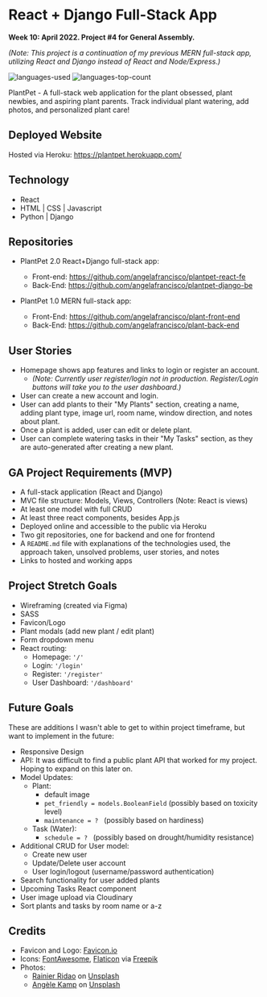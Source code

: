 # React + Django Full-Stack App

**Week 10: April 2022. Project #4 for General Assembly.**

_(Note: This project is a continuation of my previous MERN full-stack app, utilizing React and Django instead of React and Node/Express.)_

![languages-used](https://img.shields.io/github/languages/count/angelafrancisco/plantpet-django-be)
![languages-top-count](https://img.shields.io/github/languages/top/angelafrancisco/plantpet-django-be?color=brightgreen)

PlantPet - A full-stack web application for the plant obsessed, plant newbies, and aspiring plant parents. Track individual plant watering, add photos, and personalized plant care!


## Deployed Website

Hosted via Heroku: https://plantpet.herokuapp.com/


## Technology

- React
- HTML | CSS | Javascript
- Python | Django


## Repositories
- PlantPet 2.0 React+Django full-stack app:
    - Front-end: https://github.com/angelafrancisco/plantpet-react-fe
    - Back-End: https://github.com/angelafrancisco/plantpet-django-be

- PlantPet 1.0 MERN full-stack app:
    - Front-End: https://github.com/angelafrancisco/plant-front-end
    - Back-End: https://github.com/angelafrancisco/plant-back-end


## User Stories

- Homepage shows app features and links to login or register an account.
    - _(Note: Currently user register/login not in production. Register/Login buttons will take you to the user dashboard.)_
- User can create a new account and login.
- User can add plants to their "My Plants" section, creating a name, adding plant type, image url, room name, window direction, and notes about plant.
- Once a plant is added, user can edit or delete plant.
- User can complete watering tasks in their "My Tasks" section, as they are auto-generated after creating a new plant.


## GA Project Requirements (MVP)

- A full-stack application (React and Django)
- MVC file structure: Models, Views, Controllers (Note: React is views)
- At least one model with full CRUD
- At least three react components, besides App.js
- Deployed online and accessible to the public via Heroku
- Two git repositories, one for backend and one for frontend
- A `README.md` file with explanations of the technologies used, the approach taken, unsolved problems, user stories, and notes
- Links to hosted and working apps

## Project Stretch Goals

- Wireframing (created via Figma)
- SASS
- Favicon/Logo
- Plant modals (add new plant / edit plant)
- Form dropdown menu
- React routing:
    - Homepage: `'/'`
    - Login: `'/login'`
    - Register: `'/register'`
    - User Dashboard: `'/dashboard'`


## Future Goals
These are additions I wasn't able to get to within project timeframe, but want to implement in the future:

- Responsive Design
- API: It was difficult to find a public plant API that worked for my project. Hoping to expand on this later on.
- Model Updates:
    - Plant:
        - default image
        - `pet_friendly = models.BooleanField` (possibly based on toxicity level)
        - `maintenance = ? ` (possibly based on hardiness)
    - Task (Water):
        - `schedule = ? ` (possibly based on drought/humidity resistance)
- Additional CRUD for User model:
    - Create new user
    - Update/Delete user account
    - User login/logout (username/password authentication)
- Search functionality for user added plants
- Upcoming Tasks React component
- User image upload via Cloudinary
- Sort plants and tasks by room name or a-z


## Credits

- Favicon and Logo: [Favicon.io](https://favicon.io/emoji-favicons/potted-plant)
- Icons: [FontAwesome](https://fontawesome.com/icons), [Flaticon](https://www.flaticon.com/) via [Freepik](https://www.freepik.com) 
- Photos:
    - [Rainier Ridao](https://unsplash.com/@rainierridao?utm_source=unsplash&utm_medium=referral&utm_content=creditCopyText) on [Unsplash](https://unsplash.com/?utm_source=unsplash&utm_medium=referral&utm_content=creditCopyText)
    - [Angèle Kamp](https://unsplash.com/@angelekamp?utm_source=unsplash&utm_medium=referral&utm_content=creditCopyText) on [Unsplash](https://unsplash.com/s/photos/plants?utm_source=unsplash&utm_medium=referral&utm_content=creditCopyText)